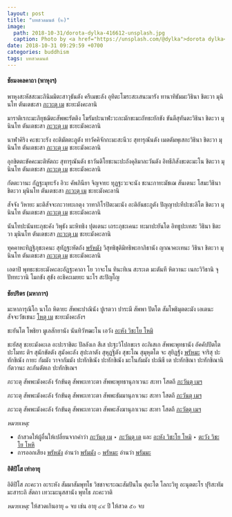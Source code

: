 ```yaml
---
layout: post
title: "บทสวดมนต์ (๒)"
image:
  path: 2018-10-31/dorota-dylka-416612-unsplash.jpg
  caption: Photo by <a href="https://unsplash.com/@dylka">dorota dylka</a> on <a href="https://unsplash.com/">Unsplash</a>
date: 2018-10-31 09:29:59 +0700
categories: buddhism
tags: บทสวดมนต์
---
```

#### ชัยมงคลคาถา (พาหุงฯ)
พาหุงสะหัสสะมะภินิมมิตะสาวุธันตัง ครีเมขะลัง อุทิตะโฆระสะเสนะมารัง ทานาทิธัมมะวิธินา ชิตะวา มุนินโท ตันเตชะสา <u>ภะวะตุ เม</u> ชะยะมังคะลานิ

มาราติเรกะมะภิยุชฌิตะสัพพะรัตติง โฆรัมปะนาฬะวะกะมักขะมะถัทธะยักขัง ขันตีสุทันตะวิธินา ชิตะวา มุนินโท ตันเตชะสา <u>ภะวะตุ เม</u> ชะยะมังคะลานิ

นาฬาคิริง คะชะวะรัง อะติมัตตะภูตัง ทาวัคคิจักกะมะสะนีวะ สุทารุณันตัง เมตตัมพุเสกะวิธินา ชิตะวา มุนินโท ตันเตชะสา <u>ภะวะตุ เม</u> ชะยะมังคะลานิ

อุกขิตตะขัคคะมะติหัตถะ สุทารุณันตัง ธาวันติโยชะนะปะถังคุลิมาละวันตัง อิทธีภิสังขะตะมะโน ชิตะวา มุนินโท ตันเตชะสา <u>ภะวะตุ เม</u> ชะยะมังคะลานิ

กัตตะวานะ กัฏฐะมุทะรัง อิวะ คัพภินียา จิญจายะ ทุฏฐะวะจะนัง ชะนะกายะมัชเฌ สันเตนะ โสมะวิธินา ชิตะวา มุนินโท ตันเตชะสา <u>ภะวะตุ เม</u> ชะยะมังคะลานิ

สัจจัง วิหายะ มะติสัจจะกะวาทะเกตุง วาทาภิโรปิตะมะนัง อะติอันธะภูตัง ปัญญาปะทีปะชะลิโต ชิตะวา มุนินโท ตันเตชะสา <u>ภะวะตุ เม</u> ชะยะมังคะลานิ

นันโทปะนันทะภุชะคัง วิพุธัง มะหิทธิง ปุตเตนะ เถระภุชะเคนะ ทะมาปะยันโต อิทธูปะเทสะ วิธินา ชิตะวา มุนินโท ตันเตชะสา <u>ภะวะตุ เม</u> ชะยะมังคะลานิ

ทุคคาหะทิฏฐิภุชะเคนะ สุทัฏฐะหัตถัง <u>พรัหมัง</u> วิสุทธิชุติมิทธิพะกาภิธานัง ญาณาคะเทนะ วิธินา ชิตะวา มุนินโท ตันเตชะสา <u>ภะวะตุ เม</u> ชะยะมังคะลานิ

เอตาปิ พุทธะชะยะมังคะละอัฏฐะคาถา โย วาจะโน ทินะทิเน สะระเต มะตันที หิตวานะ เนกะวิวิธานิ จุปัททะวานิ โมกขัง สุขัง อะธิคะเมยยะ นะโร สะปัญโญ

#### ชัยปริตร (มหากาฯ)
มะหาการุณิโก นาโถ หิตายะ สัพพะปาณินัง ปูเรตวา ปาระมี สัพพา ปัตโต สัมโพธิมุตตะมัง เอเตนะ สัจจะวัชเชนะ <u>โหตุ เม</u> ชะยะมังคะลังฯ

ชะยันโต โพธิยา มูเลสักยานัง นันทิวัฑฒะโน เอวัง <u>อะหัง วิชะโย โหมิ</u>

ชะยัสสุ ชะยะมังคะเล อะปะราชิตะ ปัลลังเก สีเส ปะฐะวิโปกขะเร อะภิเสเก สัพพะพุทธานัง อัคคัปปัตโต ปะโมทะ ติฯ สุนักขัตตัง สุมังคะลัง สุปะภาตัง สุหุฏฐิตัง สุขะโณ สุมุหุตโต จะ สุยิฏฐัง <u>พรัหมะ</u> จาริสุ ปะทักขิณัง กายะ กัมมัง วาจากัมมัง ปะทักขิณัง ปะทักขิณัง มะโนกัมมัง ปะณิธี เต ปะทักขิณา ปะทักขิณานิ กัตวานะ ละภันตัตเถ ปะทักขิเณฯ

ภะวะตุ สัพพะมังคะลัง รักขันตุ สัพพะเทวะตา สัพพะพุทธานุภาเวนะ สะทา โสตถี <u>ภะวันตุ เมฯ</u>

ภะวะตุ สัพพะมังคะลัง รักขันตุ สัพพะเทวะตา สัพพะธัมมานุภาเวนะ สะทา โสตถี <u>ภะวันตุ เมฯ</u>

ภะวะตุ สัพพะมังคะลัง รักขันตุ สัพพะเทวะตา สัพพะสังฆานุภาเวนะ สะทา โสตถี <u>ภะวัตตุ เมฯ</u>

*หมายเหตุ:*
- ถ้าสวดให้ผู้อื่นให้เปลี่ยนจากคำว่า <u>ภะวันตุ เม</u> ‣ <u>ภะวันตุ เต</u> และ <u>อะหัง วิชะโย โหมิ</u> ‣ <u>ตะวัง วิชะโย โหหิ</u>
- การออกเสียง <u>พรัหมัง</u> อ่านว่า <u>พรัมมัง</u> ⚬ <u>พรัหมะ</u> อ่านว่า <u>พรัมมะ</u>

#### อิติปิโส เท่าอายุ
อิติปิโส ภะคะวา อะระหัง สัมมาสัมพุทโธ วิชชาจะระณะสัมปันโน สุคะโต โลกะวิทู อะนุตตะโร ปุริสะทัมมะสาระถิ สัตถา เทวะมะนุสสานัง พุทโธ ภะคะวาติ

*หมายเหตุ:* ให้สวดเกินอายุ ๑ จบ เช่น อายุ ๔๙ ปี ให้สวด ๕๐ จบ
